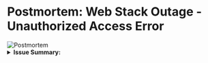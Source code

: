<h1>Postmortem: Web Stack Outage - Unauthorized Access Error</h1>

<img src="./assets/INCIDDENT.gif" alt="Postmortem" />

<details>
	<summary>
    <b>
      Issue Summary:
    </b>
  </summary>
	<br/>
    <h2>
        Duration: May 12, 2024, 09:00 AM - May 12, 2024, 10:30 AM (UTC)
    </h2>
    <p>
        Impact: The web application experienced an outage resulting in users receiving 401 (Unauthorized) errors when accessing the "/api/users/getUser" endpoint. The service was completely down during the outage, affecting approximately 50% of the users trying to access the getUser API.
        Root Cause: The issue was caused by a misconfiguration in the access control rules of the authentication middleware.
    </p>
   <br/>
    <h2>
        Timeline:
    </h2>
    <p>
        09:00 AM: The issue was detected when users started reporting 401 errors while accessing the getUser API.
        Actions taken: The engineering team investigated the system logs and reviewed the authentication middleware. The initial assumption was that the issue was related to a recent code deployment that might have introduced a bug.
        Misleading investigation: The team spent time reviewing the recent code changes and rolled back to a previous version, but the issue persisted.
        Escalation: The incident was escalated to the security team to investigate potential security vulnerabilities or unauthorized access attempts.
        10:00 AM: The incident was resolved after identifying the misconfiguration in the access control rules.
        Resolution: The misconfiguration was fixed by updating the access control rules to allow proper authentication and access to the getUser API.
    </p>
    <br/>
    <h2>
        Root Cause and Resolution:
    </h2>
    <p>
    The root cause of the issue was a misconfiguration in the access control rules of the authentication middleware. This misconfiguration caused the middleware to reject valid user requests, resulting in 401 (Unauthorized) errors. The issue was resolved by updating the access control rules to properly authenticate and authorize user requests.
    </p>
    <br/>
    <h2>
        Corrective and Preventative Measures:
    </h2>
    <p>
        To prevent similar issues in the future, the following actions will be taken:


        Conduct a thorough review of the access control rules and configurations to ensure they align with the intended security policies.
        Implement automated tests to validate the functionality of the authentication middleware, including proper handling of authorized and unauthorized requests.
        Enhance monitoring and alerting systems to proactively detect and notify the team about unauthorized access attempts or misconfigurations.
        Provide additional training to the engineering team on secure coding practices and the proper configuration of access control rules.
    </p>
    <br/>
    <h2>
        Tasks to Address the Issue:
    </h2>
    <p>
        Review and update access control rules in the authentication middleware.
        Implement automated tests to verify the functionality of the authentication middleware.
        Enhance monitoring and alerting systems to detect unauthorized access attempts and misconfigurations.
        Conduct regular security audits to identify and address potential vulnerabilities.
        Provide training sessions for the engineering team on secure coding practices and access control configuration.
    </p>
    <br/>
    <p>
    By implementing these corrective measures and addressing the identified tasks, we aim to prevent similar unauthorized access errors in the future and ensure a more secure and reliable web stack.
    </p>
</details>